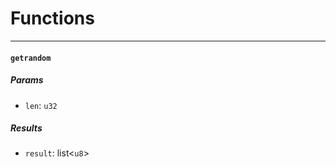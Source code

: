 # Functions

----

#### <a href="#getrandom" name="getrandom"></a> `getrandom` 

##### Params

- <a href="#getrandom.len" name="getrandom.len"></a> `len`: `u32`
##### Results

- <a href="#getrandom.result" name="getrandom.result"></a> `result`: list<`u8`>

